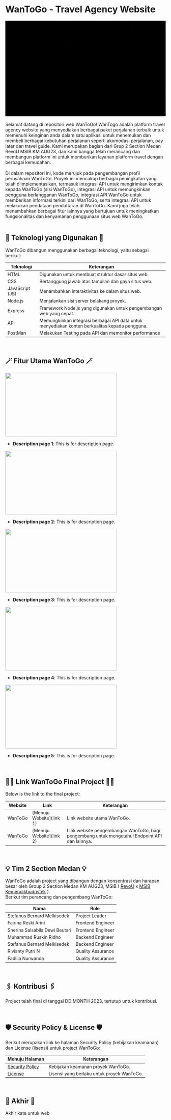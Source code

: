 # WanToGo - Travel Agency Website

<p align="center">
  <img src="./assets/logo/Logo Readme.gif" alt="WanToGo" width="700px" height="300px">
</p>
Selamat datang di repositori web WanToGo! WanTogo adalah platform travel agency website yang menyediakan berbagai paket perjalanan terbaik untuk memenuhi keinginan anda dalam satu aplikasi untuk menemukan dan membeli berbagai kebutuhan perjalanan seperti akomodasi perjalanan, pay later dan travel guide. Kami merupakan bagian dari Grup 2 Section Medan RevoU MSIB KM AUG23, dan kami bangga telah merancang dan membangun platform ini untuk memberikan layanan platform travel dengan berbagai kemudahan.
<br><br>
Di dalam repositori ini, kode merujuk pada pengembangan profil perusahaan WanToGo. Proyek ini mencakup berbagai peningkatan yang telah diimplementasikan, termasuk integrasi API untuk mengirimkan kontak kepada WanToGo (sisi WanToGo), integrasi API untuk memungkinkan pengguna berlangganan WanToGo, integrasi API WanToGo untuk memberikan informasi terkini dari WanToGo, serta integrasi API untuk melakukan pendataan pendaftaran di WanToGo. Kami juga telah menambahkan berbagai fitur lainnya yang bertujuan untuk meningkatkan fungsionalitas dan kenyamanan penggunaan situs web WanToGo.
<br><br>

## 🚀 Teknologi yang Digunakan 🚀

WanToGo dibangun menggunakan berbagai teknologi, yaitu sebagai berikut:

| Teknologi       | Keterangan                                                                                     |
| --------------- | ---------------------------------------------------------------------------------------------- |
| HTML            | Digunakan untuk membuat struktur dasar situs web.                                              |
| CSS             | Bertanggung jawab atas tampilan dan gaya situs web.                                            |
| JavaScript (JS) | Menambahkan interaktivitas ke dalam situs web.                                                 |
| Node.js         | Menjalankan sisi server belakang proyek.                                                       |
| Express         | Framework Node.js yang digunakan untuk pengembangan web yang cepat.                            |
| API             | Memungkinkan integrasi berbagai API data untuk menyediakan konten berkualitas kepada pengguna. |
| PostMan         | Melakukan Testing pada API dan memonitor performance                                           |

<br>

## 🪄 Fitur Utama WanToGo 🪄

<img src="img" width="350px" height="200px" align="center" />

- **Description page 1**: This is for description page.

<img src="img" width="350px" height="200px" align="center" />

- **Description page 2**: This is for description page.

<img src="img" width="350px" height="200px" align="center" />

- **Description page 3**: This is for description page.

<img src="img" width="350px" height="200px" align="center" />

- **Description page 4**: This is for description page.

<img src="img" width="350px" height="200px" align="center" />

- **Description page 5**: This is for description page.

<br>

## 👩‍💻 Link WanToGo Final Project 👩‍💻

Below is the link to the final project:

| Website | Link                     | Keterangan                                                                                    |
| ------- | ------------------------ | --------------------------------------------------------------------------------------------- |
| WanToGo | [Menuju Website](link 1) | Link website utama WanToGo.                                                                   |
| WanToGo | [Menuju Website](link 2) | Link website pengembangan WanToGo, bagi pengembang untuk mengetahui Endpoint API dan lainnya. |

<br>

## 💡 Tim 2 Section Medan 💡

WanToGo adalah project yang dibangun dengan konsentrasi dan harapan besar oleh Group 2 Section Medan KM AUG23, MSIB ( [RevoU](https://revou.co/) x [MSIB Kemendikbudristek](https://www.kemdikbud.go.id/) ).
<br> Berikut tim perancang dan pengembang WanToGo:

| Nama                           | Role              |
| ------------------------------ | ----------------- |
| Stefanus Bernard Melkisedek    | Project Leader    |
| Fajrina Reski Arini            | Frontend Engineer |
| Sherina Salsabila Dewi Beutari | Frontend Engineer |
| Muhammad Ruskin Ridho          | Backend Engineer  |
| Stefanus Bernard Melkisedek    | Backend Engineer  |
| Rivianty Putri N               | Quality Assurance |
| Fadlila Nurwanda               | Quality Assurance |

<br>

## 🖇️ Kontribusi 🖇️

Project telah final di tanggal DD MONTH 2023, tertutup untuk kontribusi.

<br>

## 🛡️ Security Policy & License 🛡️

Berikut merupakan link ke halaman Security Policy (kebijakan keamanan) dan License (lisensi) untuk project WanToGo:

| Menuju Halaman                        | Keterangan                                 |
| ------------------------------------- | ------------------------------------------ |
| [Security Policy](https://github.com) | Kebijakan keamanan proyek WanToGo.         |
| [License](https://github.com)         | Lisensi yang berlaku untuk proyek WanToGo. |

<br>

## 👋 Akhir 👋

Akhir kata untuk web
